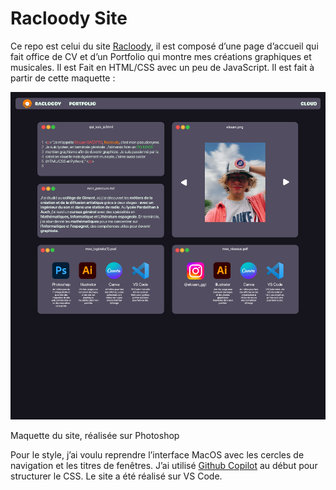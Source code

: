 # Racloody Site

Ce repo est celui du site [Racloody](https://racloody.fr), il est composé d’une page d’accueil qui fait office de CV et d’un Portfolio qui montre mes créations graphiques et musicales. Il est Fait en HTML/CSS avec un peu de JavaScript. Il est fait à partir de cette maquette :

![Maquette du site, réalisée sur Photoshop](images/maquettes/website.jpg)

Maquette du site, réalisée sur Photoshop

Pour le style, j’ai voulu reprendre l’interface MacOS avec les cercles de navigation et les titres de fenêtres. J’ai utilisé [Github Copilot](https://github.com/features/copilot) au début pour structurer le CSS. Le site a été réalisé sur VS Code.